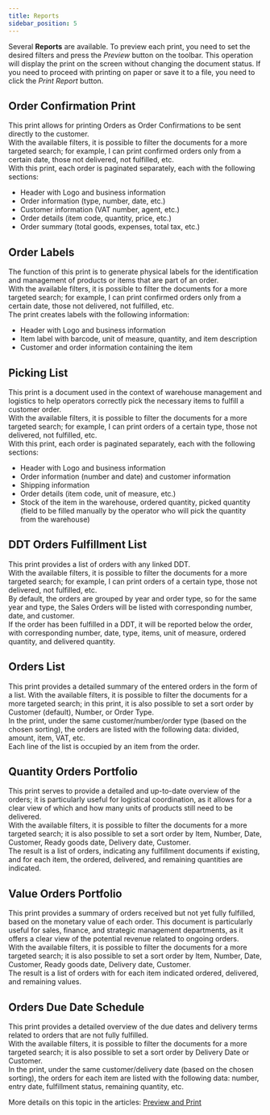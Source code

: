 ```yaml
---
title: Reports
sidebar_position: 5
---
```


Several **Reports** are available. To preview each print, you need to set the desired filters and press the *Preview* button on the toolbar. This operation will display the print on the screen without changing the document status. If you need to proceed with printing on paper or save it to a file, you need to click the *Print Report* button.

## Order Confirmation Print 

This print allows for printing Orders as Order Confirmations to be sent directly to the customer.        
With the available filters, it is possible to filter the documents for a more targeted search; for example, I can print confirmed orders only from a certain date, those not delivered, not fulfilled, etc.           
With this print, each order is paginated separately, each with the following sections:
- Header with Logo and business information
- Order information (type, number, date, etc.)
- Customer information (VAT number, agent, etc.)
- Order details (item code, quantity, price, etc.)
- Order summary (total goods, expenses, total tax, etc.)

## Order Labels 
The function of this print is to generate physical labels for the identification and management of products or items that are part of an order.      
With the available filters, it is possible to filter the documents for a more targeted search; for example, I can print confirmed orders only from a certain date, those not delivered, not fulfilled, etc.       
The print creates labels with the following information: 
- Header with Logo and business information
- Item label with barcode, unit of measure, quantity, and item description
- Customer and order information containing the item

## Picking List 

This print is a document used in the context of warehouse management and logistics to help operators correctly pick the necessary items to fulfill a customer order.     
With the available filters, it is possible to filter the documents for a more targeted search; for example, I can print orders of a certain type, those not delivered, not fulfilled, etc.      
With this print, each order is paginated separately, each with the following sections:
- Header with Logo and business information
- Order information (number and date) and customer information 
- Shipping information
- Order details (item code, unit of measure, etc.)
- Stock of the item in the warehouse, ordered quantity, picked quantity (field to be filled manually by the operator who will pick the quantity from the warehouse)

## DDT Orders Fulfillment List

This print provides a list of orders with any linked DDT.       
With the available filters, it is possible to filter the documents for a more targeted search; for example, I can print orders of a certain type, those not delivered, not fulfilled, etc.     
By default, the orders are grouped by year and order type, so for the same year and type, the Sales Orders will be listed with corresponding number, date, and customer.       
If the order has been fulfilled in a DDT, it will be reported below the order, with corresponding number, date, type, items, unit of measure, ordered quantity, and delivered quantity. 

## Orders List 

This print provides a detailed summary of the entered orders in the form of a list.
With the available filters, it is possible to filter the documents for a more targeted search; in this print, it is also possible to set a sort order by Customer (default), Number, or Order Type.       
In the print, under the same customer/number/order type (based on the chosen sorting), the orders are listed with the following data: divided, amount, item, VAT, etc.         
Each line of the list is occupied by an item from the order.        


## Quantity Orders Portfolio 

This print serves to provide a detailed and up-to-date overview of the orders; it is particularly useful for logistical coordination, as it allows for a clear view of which and how many units of products still need to be delivered.       
With the available filters, it is possible to filter the documents for a more targeted search; it is also possible to set a sort order by Item, Number, Date, Customer, Ready goods date, Delivery date, Customer.      
The result is a list of orders, indicating any fulfillment documents if existing, and for each item, the ordered, delivered, and remaining quantities are indicated.      

## Value Orders Portfolio 

This print provides a summary of orders received but not yet fully fulfilled, based on the monetary value of each order. This document is particularly useful for sales, finance, and strategic management departments, as it offers a clear view of the potential revenue related to ongoing orders.      
With the available filters, it is possible to filter the documents for a more targeted search; it is also possible to set a sort order by Item, Number, Date, Customer, Ready goods date, Delivery date, Customer.      
The result is a list of orders with for each item indicated ordered, delivered, and remaining values.       

## Orders Due Date Schedule 

This print provides a detailed overview of the due dates and delivery terms related to orders that are not fully fulfilled.      
With the available filters, it is possible to filter the documents for a more targeted search; it is also possible to set a sort order by Delivery Date or Customer.      
In the print, under the same customer/delivery date (based on the chosen sorting), the orders for each item are listed with the following data: number, entry date, fulfillment status, remaining quantity, etc.      

More details on this topic in the articles: [Preview and Print](/docs/guide/common/operations-with-data/reports)
